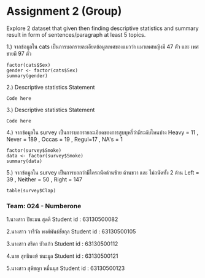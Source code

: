 # Assignment 2 (Group)
Explore 2 dataset that given then finding descriptive statistics and summary result in form of sentences/paragraph at least 5 topics.


1.) จากข้อมูลใน cats เป็นการบอกรายละเอียดข้อมูลเพศของแมวว่า แมวเพศหญิงมี 47 ตัว และ เพศชายมี 97 ตัว
```{R}
factor(cats$Sex)
gender <- factor(cats$Sex)
summary(gender)
```

2.) Descriptive statistics Statement
```{R}
Code here
```

3.) Descriptive statistics Statement
```{R}
Code here
```

4.) จากข้อมูลใน survey เป็นการบอกรายละเอียดของการสูบบุหรี่ว่ามีระดับไหนบ้าง Heavy = 11 , Never = 189 , Occas = 19 , Regul=17 , NA's = 1
```{R}
factor(survey$Smoke)
data <- factor(survey$Smoke)
summary(data)
```

5.) จากข้อมูลใน survey เป็นการบอกว่ามีใครถนัดด้านซ้าย ด้านขวา และ ไม่ถนัดทั้ง 2 ด้าน Left = 39 , Neither = 50 , Right = 147
```{R}
table(survey$Clap)
```


### Team: 024 - Numberone
1.นางสาว ปิยะมน สุดดี Student id : 63130500082

2.นางสาว วารีวัล พงศ์พันธ์ชัยกุล Student id : 63130500105

3.นางสาว สริดา บัวแก้ว Student id : 63130500112

4.นาย สุทธิพงษ์ ชนะมูล Student id : 63130500121

5.นางสาว สุพิชญา หมื่นนุช Student id : 63130500123

